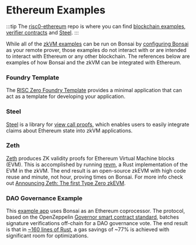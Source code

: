# Ethereum Examples

:::tip
The [risc0-ethereum][risc0-ethereum] repo is where you can find [blockchain examples][blockchain-examples], [verifier contracts][verifier-contracts] and [Steel][steel-src].
:::

While all of the [zkVM examples][zkvm-examples] can be run on Bonsai by [configuring Bonsai][remote-proving] as your remote prover, those examples do not interact with or are intended to interact with Ethereum or any other blockchain. The references below are examples of how Bonsai and the zkVM can be integrated with Ethereum.

### Foundry Template

The [RISC Zero Foundry Template][foundry-template] provides a minimal application that can act as a template for developing your application.

### Steel

[Steel][steel-repo] is a library for [view call proofs][steel-blog], which enables users to easily integrate claims about Ethereum state into zkVM applications.

### Zeth

[Zeth][zeth-repo] produces ZK validity proofs for Ethereum Virtual Machine blocks (EVM). This is accomplished by running [revm], a Rust implementation of the EVM in the zkVM. The end result is an open-source zkEVM with high code reuse and minute, not hour, proving times on Bonsai. For more info check out [Announcing Zeth: The first Type Zero zkEVM][zeth-article].

### DAO Governance Example

This [example app][governance-example] uses Bonsai as an Ethereum coprocessor. The protocol, based on the OpenZeppelin [Governor smart contract standard][governor-standard], batches signature verifications off-chain for a DAO governance vote. The end result is that in [\~160 lines of Rust][signature-aggregation], a gas savings of ~77% is achieved with significant room for optimizations.

[blockchain-examples]: https://github.com/risc0/risc0-ethereum/tree/release-1.2/examples
[foundry-template]: https://github.com/risc0/risc0-foundry-template
[governance-example]: https://github.com/risc0/risc0-ethereum/tree/release-1.2/examples/governance
[governor-standard]: https://docs.openzeppelin.com/contracts/5.x/api/governance
[remote-proving]: ../generating-proofs/remote-proving.md
[revm]: https://crates.io/crates/revm
[risc0-ethereum]: https://github.com/risc0/risc0-ethereum
[signature-aggregation]: https://github.com/risc0/risc0-ethereum/blob/release-1.2/examples/governance/methods/guest/src/bin/finalize_votes.rs
[steel-blog]: https://www.risczero.com/blog/introducing-steel-1.0
[steel-repo]: https://crates.io/crates/risc0-steel
[steel-src]: https://github.com/risc0/risc0-ethereum/tree/release-1.2/steel
[verifier-contracts]: https://github.com/risc0/risc0-ethereum/tree/release-1.2/contracts
[zeth-article]: https://www.risczero.com/news/zeth-release
[zeth-repo]: https://github.com/risc0/zeth
[zkvm-examples]: ../zkvm/examples.md
